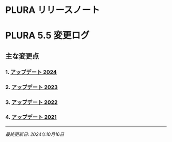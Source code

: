 # PLURA リリースノート

# PLURA 5.5 変更ログ

## 主な変更点

### 1. [アップデート 2024](https://github.com/qubitsec/plura/blob/main/update/v5.5/ja/2024.md)

### 2. [アップデート 2023](https://github.com/qubitsec/plura/blob/main/update/v5.5/ja/2023.md)

### 3. [アップデート 2022](https://github.com/qubitsec/plura/blob/main/update/v5.5/ja/2022.md)

### 4. [アップデート 2021](https://github.com/qubitsec/plura/blob/main/update/v5.5/ja/2021.md)

---

_最終更新日: 2024年10月16日_
